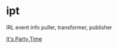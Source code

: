 # ipt
IRL event info puller, transformer, publisher

[It's Party Time](http://nedroid.com/2009/05/party-cat-full-series/)
